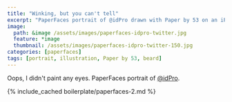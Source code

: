 ```yaml
---
title: "Winking, but you can't tell"
excerpt: "PaperFaces portrait of @idPro drawn with Paper by 53 on an iPad."
image: 
  path: &image /assets/images/paperfaces-idpro-twitter.jpg 
  feature: *image
  thumbnail: /assets/images/paperfaces-idpro-twitter-150.jpg
categories: [paperfaces]
tags: [portrait, illustration, Paper by 53, beard]
---
```


Oops, I didn't paint any eyes. PaperFaces portrait of [@idPro](https://twitter.com/idPro).

{% include_cached boilerplate/paperfaces-2.md %}
